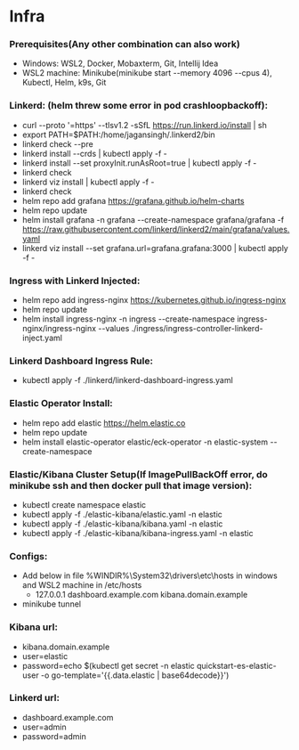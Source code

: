 # Infra

### Prerequisites(Any other combination can also work)
- Windows: WSL2, Docker, Mobaxterm, Git, Intellij Idea
- WSL2 machine: Minikube(minikube start --memory 4096 --cpus 4), Kubectl, Helm, k9s, Git

### Linkerd: (helm threw some error in pod crashloopbackoff):
- curl --proto '=https' --tlsv1.2 -sSfL https://run.linkerd.io/install | sh
- export PATH=$PATH:/home/jagansingh/.linkerd2/bin
- linkerd check --pre
- linkerd install --crds | kubectl apply -f -
- linkerd install --set proxyInit.runAsRoot=true | kubectl apply -f -
- linkerd check
- linkerd viz install | kubectl apply -f -
- linkerd check
- helm repo add grafana https://grafana.github.io/helm-charts
- helm repo update
- helm install grafana -n grafana --create-namespace grafana/grafana -f https://raw.githubusercontent.com/linkerd/linkerd2/main/grafana/values.yaml
- linkerd viz install --set grafana.url=grafana.grafana:3000 | kubectl apply -f -

### Ingress with Linkerd Injected:
- helm repo add ingress-nginx https://kubernetes.github.io/ingress-nginx
- helm repo update
- helm install ingress-nginx -n ingress --create-namespace ingress-nginx/ingress-nginx --values ./ingress/ingress-controller-linkerd-inject.yaml

### Linkerd Dashboard Ingress Rule:
- kubectl apply -f ./linkerd/linkerd-dashboard-ingress.yaml

### Elastic Operator Install:
- helm repo add elastic https://helm.elastic.co
- helm repo update
- helm install elastic-operator elastic/eck-operator -n elastic-system --create-namespace

### Elastic/Kibana Cluster Setup(If ImagePullBackOff error, do minikube ssh and then docker pull that image version):
- kubectl create namespace elastic
- kubectl apply -f ./elastic-kibana/elastic.yaml -n elastic
- kubectl apply -f ./elastic-kibana/kibana.yaml -n elastic
- kubectl apply -f ./elastic-kibana/kibana-ingress.yaml -n elastic

### Configs:
- Add below in file %WINDIR%\System32\drivers\etc\hosts in windows and WSL2 machine in /etc/hosts
  - 127.0.0.1 dashboard.example.com kibana.domain.example
- minikube tunnel

### Kibana url:
- kibana.domain.example 
- user=elastic
- password=echo $(kubectl get secret -n elastic quickstart-es-elastic-user -o go-template='{{.data.elastic | base64decode}}')

### Linkerd url:
- dashboard.example.com   
- user=admin
- password=admin
